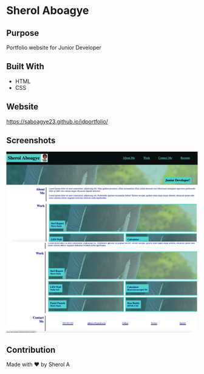 # Sherol Aboagye

## Purpose
Portfolio website for Junior Developer

## Built With
* HTML
* CSS

## Website
https://saboagye23.github.io/jdportfolio/

## Screenshots
![Screenshot 1](./screenshots/shot1.png)
![Screenshot 2](./screenshots/shot2.png)

## Contribution
Made with ❤ by Sherol A


